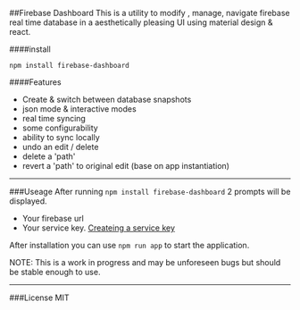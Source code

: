 ##Firebase Dashboard
This is a utility to modify , manage, navigate firebase real time database in a aesthetically pleasing UI using material design & react.


####install
```
npm install firebase-dashboard
```


####Features
* Create & switch between database snapshots
* json mode & interactive modes
* real time syncing
* some configurability
* ability to sync locally
* undo an edit / delete
* delete a 'path'
* revert a 'path' to original edit (base on app instantiation)

---
###Useage
After running `npm install firebase-dashboard` 2 prompts will be displayed.
* Your firebase url
* Your service key. [Createing a service key](https://firebase.google.com/docs/admin/setup)


After installation you can use `npm run app` to start the application.


NOTE:  This is a work in progress and may be unforeseen bugs but should be stable enough to use.

---
###License
MIT
